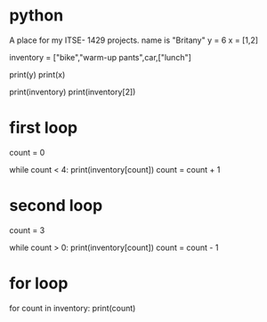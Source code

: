 # python
A place for my ITSE- 1429 projects.
name is "Britany"
y = 6 
x = [1,2]



inventory = ["bike","warm-up pants",car,["lunch"]


print(y)
print(x)


print(inventory)
print(inventory[2])

# first loop

count = 0 

while count < 4:
    print(inventory[count])
    count = count + 1
    
# second loop    

    
count = 3


while count > 0:
    print(inventory[count])
    count = count - 1
    
# for loop    
for count in inventory:
    print(count)
